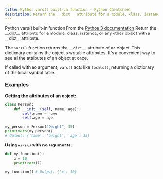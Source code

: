 ```yaml
---
title: Python vars() built-in function - Python Cheatsheet
description: Return the __dict__ attribute for a module, class, instance, or any other object with a __dict__ attribute.
---
```


<base-title :title="frontmatter.title" :description="frontmatter.description">
Python vars() built-in function
</base-title>

<base-disclaimer>
  <base-disclaimer-title>
    From the <a target="_blank" href="https://docs.python.org/3/library/functions.html#vars">Python 3 documentation</a>
  </base-disclaimer-title>
  <base-disclaimer-content>
    Return the __dict__ attribute for a module, class, instance, or any other object with a __dict__ attribute.
  </base-disclaimer-content>
</base-disclaimer>

The `vars()` function returns the `__dict__` attribute of an object. This dictionary contains the object's writable attributes. It's a convenient way to see all the attributes of an object at once.

If called with no argument, `vars()` acts like `locals()`, returning a dictionary of the local symbol table.

### Examples

**Getting the attributes of an object:**

```python
class Person:
    def __init__(self, name, age):
        self.name = name
        self.age = age

my_person = Person("Dwight", 35)
print(vars(my_person))
# Output: {'name': 'Dwight', 'age': 35}
```

**Using `vars()` with no arguments:**

```python
def my_function():
    x = 10
    print(vars())

my_function() # Output: {'x': 10}
```
